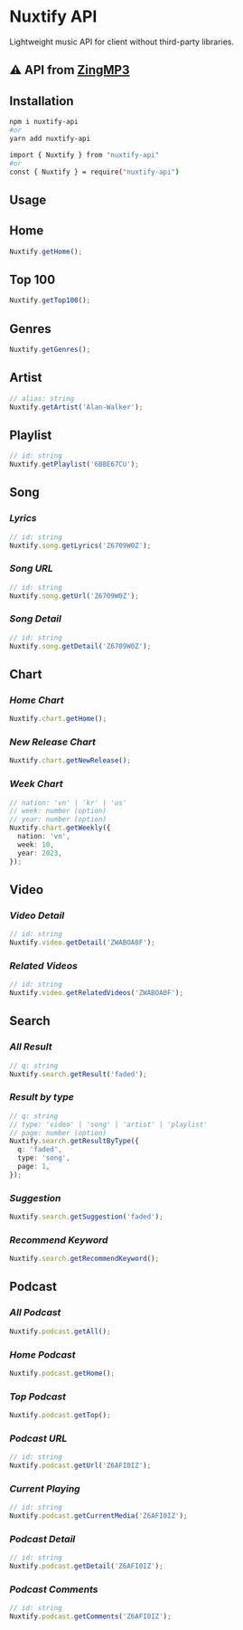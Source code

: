 # Nuxtify API

Lightweight music API for client without third-party libraries.

## ⚠️ API from [ZingMP3](https://zingmp3.vn)

## Installation

```bash
npm i nuxtify-api
#or
yarn add nuxtify-api
```

```bash
import { Nuxtify } from "nuxtify-api"
#or
const { Nuxtify } = require("nuxtify-api")
```

## Usage

## **Home**

```ts
Nuxtify.getHome();
```

## **Top 100**

```ts
Nuxtify.getTop100();
```

## **Genres**

```ts
Nuxtify.getGenres();
```

## **Artist**

```ts
// alias: string
Nuxtify.getArtist('Alan-Walker');
```

## **Playlist**

```ts
// id: string
Nuxtify.getPlaylist('6B8E67CU');
```

## **Song**

### _Lyrics_

```ts
// id: string
Nuxtify.song.getLyrics('Z6709W0Z');
```

### _Song URL_

```ts
// id: string
Nuxtify.song.getUrl('Z6709W0Z');
```

### _Song Detail_

```ts
// id: string
Nuxtify.song.getDetail('Z6709W0Z');
```

## **Chart**

### _Home Chart_

```ts
Nuxtify.chart.getHome();
```

### _New Release Chart_

```ts
Nuxtify.chart.getNewRelease();
```

### _Week Chart_

```ts
// nation: 'vn' | 'kr' | 'us'
// week: number (option)
// year: number (option)
Nuxtify.chart.getWeekly({
  nation: 'vn',
  week: 10,
  year: 2023,
});
```

## **Video**

### _Video Detail_

```ts
// id: string
Nuxtify.video.getDetail('ZWABOA0F');
```

### _Related Videos_

```ts
// id: string
Nuxtify.video.getRelatedVideos('ZWABOA0F');
```

## **Search**

### _All Result_

```ts
// q: string
Nuxtify.search.getResult('faded');
```

### _Result by type_

```ts
// q: string
// type: 'video' | 'song' | 'artist' | 'playlist'
// page: number (option)
Nuxtify.search.getResultByType({
  q: 'faded',
  type: 'song',
  page: 1,
});
```

### _Suggestion_

```ts
Nuxtify.search.getSuggestion('faded');
```

### _Recommend Keyword_

```ts
Nuxtify.search.getRecommendKeyword();
```

## **Podcast**

### _All Podcast_

```ts
Nuxtify.podcast.getAll();
```

### _Home Podcast_

```ts
Nuxtify.podcast.getHome();
```

### _Top Podcast_

```ts
Nuxtify.podcast.getTop();
```

### _Podcast URL_

```ts
// id: string
Nuxtify.podcast.getUrl('Z6AFI0IZ');
```

### _Current Playing_

```ts
// id: string
Nuxtify.podcast.getCurrentMedia('Z6AFI0IZ');
```

### _Podcast Detail_

```ts
// id: string
Nuxtify.podcast.getDetail('Z6AFI0IZ');
```

### _Podcast Comments_

```ts
// id: string
Nuxtify.podcast.getComments('Z6AFI0IZ');
```
